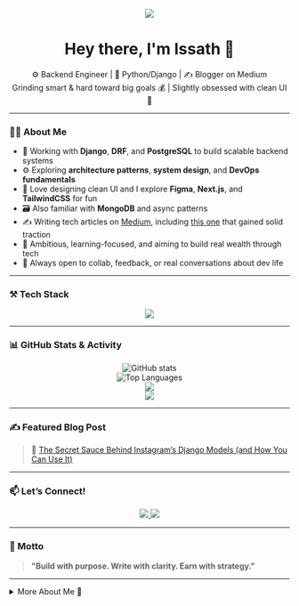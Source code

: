 <!-- Typing Animation Header -->
<p align="center">
  <img src="https://readme-typing-svg.herokuapp.com?font=Fira+Code&weight=500&size=22&duration=2500&pause=1000&color=FF6B81&center=true&width=435&lines=Hey+I'm+Issath+👋;Python%2FDjango+Backend+Engineer;Building+Smart%2C+Clean+Systems;Learning.+Grinding.+Scaling." />
</p>

<!-- Profile Summary -->
<h1 align="center">Hey there, I'm Issath 👋</h1>

<p align="center">
  ⚙️ Backend Engineer | 🐍 Python/Django | ✍️ Blogger on Medium<br/>
  Grinding smart & hard toward big goals 💰 | Slightly obsessed with clean UI 🎨
</p>

---

### 🧑‍💻 About Me

- 🔭 Working with **Django**, **DRF**, and **PostgreSQL** to build scalable backend systems  
- ⚙️ Exploring **architecture patterns**, **system design**, and **DevOps fundamentals**  
- 🎨 Love designing clean UI and I explore **Figma**, **Next.js**, and **TailwindCSS** for fun  
- 🗃️ Also familiar with **MongoDB** and async patterns  
- ✍️ Writing tech articles on [Medium](https://medium.com/@Am_Issath), including [this one](https://medium.com/@Am_Issath/the-secret-sauce-behind-instagrams-django-models-and-how-you-can-use-it-a98b06acab90?sk=9cf62abc972d4afb193b82ed9bddef48) that gained solid traction  
- 🎯 Ambitious, learning-focused, and aiming to build real wealth through tech  
- 💬 Always open to collab, feedback, or real conversations about dev life  

---

### ⚒️ Tech Stack

<p align="center">
  <img src="https://skillicons.dev/icons?i=python,django,postgres,mongodb,docker,git,linux,figma,nextjs,tailwind" />
</p>

---

### 📊 GitHub Stats & Activity

<p align="center">
  <img src="https://github-readme-stats.vercel.app/api?username=Am-Issath&show_icons=true&theme=radical" alt="GitHub stats" />
  <br/>
  <img src="https://github-readme-stats.vercel.app/api/top-langs/?username=Am-Issath&layout=compact&theme=radical" alt="Top Languages" />
  <br/>
  <img src="https://streak-stats.demolab.com?user=Am-Issath&theme=radical" />
  <br/>
  <img src="https://github-profile-trophy.vercel.app/?username=Am-Issath&theme=radical" />
</p>

---

### ✍️ Featured Blog Post

> 🧠 [The Secret Sauce Behind Instagram’s Django Models (and How You Can Use It)](https://medium.com/@Am_Issath/the-secret-sauce-behind-instagrams-django-models-and-how-you-can-use-it-a98b06acab90?sk=9cf62abc972d4afb193b82ed9bddef48)

---

### 📫 Let’s Connect!

<p align="center">
  <a href="https://www.linkedin.com/in/mohamed-issath-424b85168/">
    <img src="https://img.shields.io/badge/LinkedIn-blue?style=for-the-badge&logo=linkedin" />
  </a>
  <a href="https://medium.com/@Am_Issath">
    <img src="https://img.shields.io/badge/Medium-black?style=for-the-badge&logo=medium" />
  </a>
</p>

---

### 🧭 Motto

> **"Build with purpose. Write with clarity. Earn with strategy."**

---

<details>
  <summary>More About Me 👀</summary>
  <br/>

- 🛠️ I often dive deep into Django internals just for fun  
- 🧠 Big fan of async workflows, RabbitMQ, and Celery  
- ☕ Coffee + Lo-Fi + Terminal = Perfect Dev Vibe  
- 🚀 Dreaming of launching a SaaS that scales to millions  
- 💡 Motto: *Be the engineer you needed 5 years ago*

</details>
